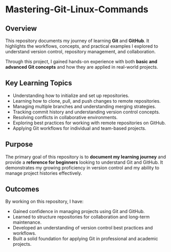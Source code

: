 # Mastering-Git-Linux-Commands

## Overview
This repository documents my journey of learning **Git** and **GitHub**. It highlights the workflows, concepts, and practical examples I explored to understand version control, repository management, and collaboration.  

Through this project, I gained hands-on experience with both **basic and advanced Git concepts** and how they are applied in real-world projects.

## Key Learning Topics
- Understanding how to initialize and set up repositories.
- Learning how to clone, pull, and push changes to remote repositories.
- Managing multiple branches and understanding merging strategies.
- Tracking commit history and understanding version control concepts.
- Resolving conflicts in collaborative environments.
- Exploring best practices for working with remote repositories on GitHub.
- Applying Git workflows for individual and team-based projects.

## Purpose
The primary goal of this repository is to **document my learning journey** and provide a **reference for beginners** looking to understand Git and GitHub. It demonstrates my growing proficiency in version control and my ability to manage project histories effectively.

## Outcomes
By working on this repository, I have:
- Gained confidence in managing projects using Git and GitHub.
- Learned to structure repositories for collaboration and long-term maintenance.
- Developed an understanding of version control best practices and workflows.
- Built a solid foundation for applying Git in professional and academic projects.
